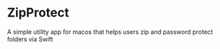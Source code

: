 # ZipProtect
 A simple utility app for macos that helps users zip and password protect folders via Swift
